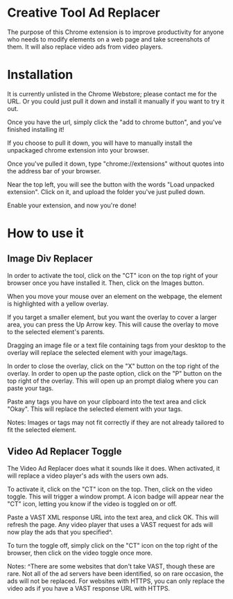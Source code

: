 # Creative Tool Ad Replacer
The purpose of this Chrome extension is to improve productivity for anyone who needs to modify elements on a web page and take screenshots of them. It will also replace video ads from video players. 

# Installation
It is currently unlisted in the Chrome Webstore; please contact me for the URL. Or you could just pull it down and install it manually if you want to try it out. 

Once you have the url, simply click the "add to chrome button", and you've finished installing it! 

If you choose to pull it down, you will have to manually install the unpackaged chrome extension into your browser. 

Once you've pulled it down, type "chrome://extensions" without quotes into the address bar of your browser. 

Near the top left, you will see the button with the words "Load unpacked extension". Click on it, and upload the folder you've just pulled down.

Enable your extension, and now you're done! 

# How to use it
## Image Div Replacer
In order to activate the tool, click on the "CT" icon on the top right of your browser once you have installed it. Then, click on the Images button.

When you move your mouse over an element on the webpage, the element is highlighted with a yellow overlay.  

If you target a smaller element, but you want the overlay to cover a larger area, you can press the Up Arrow key. This will cause the overlay to move to the selected element's parents. 

Dragging an image file or a text file containing tags from your desktop to the overlay will replace the selected element with your image/tags. 

In order to close the overlay, click on the "X" button on the top right of the overlay. 
In order to open up the paste option, click on the "P" button on the top right of the overlay. This will open up an prompt dialog where you can paste your tags. 

Paste any tags you have on your clipboard into the text area and click "Okay". This will replace the selected element with your tags. 

Notes: Images or tags may not fit correctly if they are not already tailored to fit the selected element. 

## Video Ad Replacer Toggle
The Video Ad Replacer does what it sounds like it does. When activated, it will replace a video player's ads with the users own ads. 

To activate it, click on the "CT" icon on the top. Then, click on the video toggle. This will trigger a window prompt. A icon badge will appear near the "CT" icon, letting you know if the video is toggled on or off. 

Paste a VAST XML response URL into the text area, and click OK. 
This will refresh the page. Any video player that uses a VAST request for ads will now play the ads that you specified^. 

To turn the toggle off, simply click on the "CT" icon on the top right of the browser, then click on the video toggle once more. 

Notes: ^There are some websites that don't take VAST, though these are rare. Not all of the ad servers have been identified, so on rare occasion, the ads will not be replaced. For websites with HTTPS, you can only replace the video ads if you have a VAST response URL with HTTPS. 

